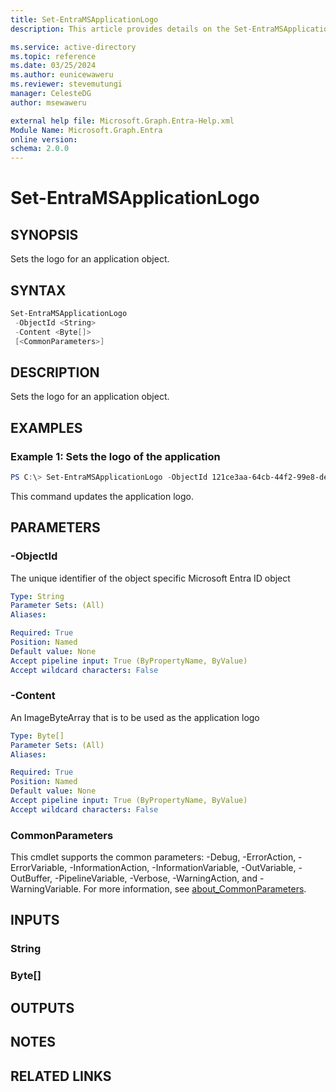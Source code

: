 ```yaml
---
title: Set-EntraMSApplicationLogo
description: This article provides details on the Set-EntraMSApplicationLogo command.

ms.service: active-directory
ms.topic: reference
ms.date: 03/25/2024
ms.author: eunicewaweru
ms.reviewer: stevemutungi
manager: CelesteDG
author: msewaweru

external help file: Microsoft.Graph.Entra-Help.xml
Module Name: Microsoft.Graph.Entra
online version:
schema: 2.0.0
---
```


# Set-EntraMSApplicationLogo

## SYNOPSIS
Sets the logo for an application object.

## SYNTAX

```powershell
Set-EntraMSApplicationLogo 
 -ObjectId <String> 
 -Content <Byte[]> 
 [<CommonParameters>]
```

## DESCRIPTION
Sets the logo for an application object.

## EXAMPLES

### Example 1: Sets the logo of the application
```powershell
PS C:\> Set-EntraMSApplicationLogo -ObjectId 121ce3aa-64cb-44f2-99e8-deb705caeddd -Content {imagebytearray}
```

This command updates the application logo.

## PARAMETERS

### -ObjectId
The unique identifier of the object specific Microsoft Entra ID object

```yaml
Type: String
Parameter Sets: (All)
Aliases:

Required: True
Position: Named
Default value: None
Accept pipeline input: True (ByPropertyName, ByValue)
Accept wildcard characters: False
```

### -Content
An ImageByteArray that is to be used as the application logo

```yaml
Type: Byte[]
Parameter Sets: (All)
Aliases:

Required: True
Position: Named
Default value: None
Accept pipeline input: True (ByPropertyName, ByValue)
Accept wildcard characters: False
```

### CommonParameters
This cmdlet supports the common parameters: -Debug, -ErrorAction, -ErrorVariable, -InformationAction, -InformationVariable, -OutVariable, -OutBuffer, -PipelineVariable, -Verbose, -WarningAction, and -WarningVariable. For more information, see [about_CommonParameters](https://go.microsoft.com/fwlink/?LinkID=113216).

## INPUTS

### String
### Byte[]
## OUTPUTS

## NOTES

## RELATED LINKS
